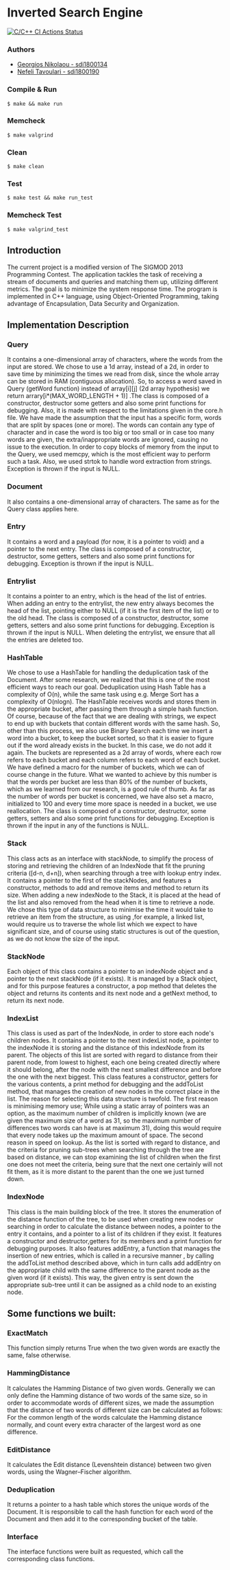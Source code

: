 # Inverted Search Engine

[![C/C++ CI Actions Status](https://github.com/NefeliTav/Software-Development-for-Information-Systems/workflows/C/C++%20CI/badge.svg)](https://github.com/NefeliTav/Software-Development-for-Information-Systems/actions)

### Authors
- [Georgios Nikolaou - sdi1800134](https://github.com/GiorgosNik)
- [Nefeli Tavoulari - sdi1800190](https://github.com/NefeliTav)

### Compile & Run
```
$ make && make run
```
### Memcheck
```
$ make valgrind
```
### Clean
```
$ make clean
```
### Test
```
$ make test && make run_test
```
### Memcheck Test
```
$ make valgrind_test
```

## Introduction
The current project is a modified version of The SIGMOD 2013 Programming Contest.
The application tackles the task of receiving a stream of documents and queries and matching them up, utilizing different metrics.
The goal is to minimize the system response time.
The program is implemented in C++ language, using Object-Oriented Programming, taking advantage of Encapsulation, Data Security and Organization.

## Implementation Description

### Query
It contains a one-dimensional array of characters, where the words from the input are stored. We chose to use a 1d array, instead of a 2d, in order to save time by minimizing the times we read from disk, since the whole array can be stored in RAM (contiguous allocation). So, to access a word saved in Query (getWord function) instead of array[i][j] (2d array hypothesis) we return arrary[i*(MAX\_WORD\_LENGTH + 1)] .The class is composed of a constructor, destructor some getters and also some print functions for debugging. Also, it is made with respect to the limitations given in the core.h file. We have made the assumption that the input has a specific form, words that are split by spaces (one or more). The words can contain any type of character and in case the word is too big or too small or in case too many words are given, the extra/inappropriate words are ignored, causing no issue to the execution. In order to copy blocks of memory from the input to the Query, we used memcpy, which is the most efficient way to perform such a task. Also, we used strtok to handle word extraction from strings. Exception is thrown if the input is NULL.

### Document
It also contains a one-dimensional array of characters. The same as for the Query class applies here.

### Entry
It contains a word and a payload (for now, it is a pointer to void) and a pointer to the next entry. The class is composed of a constructor, destructor, some getters, setters and also some print functions for debugging. Exception is thrown if the input is NULL.

### Entrylist
It contains a pointer to an entry, which is the head of the list of entries. When adding an entry to the entrylist, the new entry always becomes the head of the list, pointing either to NULL (if it is the first item of the list) or to the old head. The class is composed of a constructor, destructor, some getters, setters and also some print functions for debugging. Exception is thrown if the input is NULL.
When deleting the entrylist, we ensure that all the entries are deleted too.

### HashTable
We chose to use a HashTable for handling the deduplication task of the Document. After some research, we realized that this is one of the most efficient ways to reach our goal.
Deduplication using Hash Table has a complexity of O(n), while the same task using e.g. Merge Sort has a complexity of O(nlogn). The HashTable receives words and stores them in the appropriate bucket, after passing them through a simple hash function. Of course, because of the fact that we are dealing with strings, we expect to end up with buckets that contain different words with the same hash. So, other than this process, we also use Binary Search each time we insert a word into a bucket, to keep the bucket sorted, so that it is easier to figure out if the word already exists in the bucket. In this case, we do not add it again.
The buckets are represented as a 2d array of words, where each row refers to each bucket and each column refers to each word of each bucket. We have defined a macro for the number of buckets, which we can of course change in the future. What we wanted to achieve by this number is that the words per bucket are less than 80\%  of the number of buckets, which as we learned from our research, is a good rule of thumb. As far as the number of words per bucket is concerned, we have also set a macro, initialized to 100 and every time more space is needed in a bucket, we use reallocation. The class is composed of a constructor, destructor, some getters, setters and also some print functions for debugging. Exception is thrown if the input in any of the functions is NULL.

### Stack
This class acts as an interface with stackNode, to simplify the process of storing and retrieving the children of an IndexNode that fit the pruning criteria ([d-n, d+n]), when searching through a tree with lookup entry index. It contains a pointer to the first of the stackNodes, and features a constructor, methods to add and remove items and method to return its size. When adding a new indexNode to the Stack, it is placed at the head of the list and also removed from the head when it is time to retrieve a node. We chose this type of data structure to minimise the time it would take to retrieve an item from the structure, as using ,for example, a linked list, would require us to traverse the whole list which we expect to have significant size, and of course using static structures is out of the question, as we do not know the size of the input.

### StackNode
Each object of this class contains a pointer to an indexNode object and a pointer to the next stackNode (if it exists). It is managed by a Stack object, and for this purpose features a constructor, a pop method that deletes the object and returns its contents and its next node and a getNext method, to return its next node.

### IndexList
This class is used as part of the IndexNode, in order to store each node's children nodes. It contains a pointer to the next indexList node, a pointer to the indexNode it is storing and the distance of this indexNode from its parent. The objects of this list are sorted with regard to distance from their parent node, from lowest to highest, each one being created directly where it should belong, after the node with the next smallest difference and before the one with the next biggest. This class features a constructor, getters for the various contents, a print method for debugging and the addToList method, that manages the creation of new nodes in the correct place in the list. The reason for selecting this data structure is twofold. The first reason is minimising memory use; While using a static array of pointers was an option, as the maximum number of children is implicitly known (we are given the maximum size of a word as 31, so the maximum number of differences two words can have is at maximum 31), doing this would require that every node takes up the maximum amount of space. The second reason in speed on lookup. As the list is sorted with regard to distance, and the criteria for pruning sub-trees when searching through the tree are based on distance, we can stop examining the list of children when the first one does not meet the criteria, being sure that the next one certainly will not fit them, as it is more distant to the parent than the one we just turned down. 

### IndexNode
This class is the main building block of the tree. It stores the enumeration of the distance function of the tree, to be used when creating new nodes or searching in order to calculate the distance between nodes, a pointer to the entry it contains, and a pointer to a list of its children if they exist. It features a constructor and destructor,getters for its members and a print function for debugging purposes. It also features addEntry, a function that manages the insertion of new entries, which is called in a recursive manner , by calling the addToList method described above, which in turn calls add addEntry on the appropriate child with the same difference to the parent node as the given word (if it exists). This way, the given entry is sent down the appropriate sub-tree until it can be assigned as a child node to an existing node. 

## Some functions we built:

### ExactMatch
This function simply returns True when the two given words are exactly the same, false otherwise.

### HammingDistance
It calculates the Hamming Distance of two given words. Generally we can only define the Hamming distance of two words of the same size, so in order to accommodate words of different sizes, we made the assumption that the distance of two words of different size can be calculated as follows:
For the common length of the words calculate the Hamming distance normally, and count every extra character of the largest word as one difference.

### EditDistance
It calculates the Edit distance (Levenshtein distance) between two given words, using the Wagner–Fischer algorithm.

### Deduplication
It returns a pointer to a hash table which stores the unique words of the Document. It is responsible to call the hash function for each word of the Document and then add it to the corresponding bucket of the table.

### Interface
The interface functions were built as requested, which call the corresponding class functions.